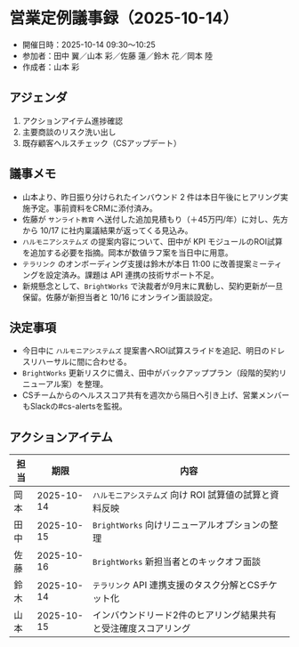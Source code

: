 # 営業定例議事録（2025-10-14）

- 開催日時：2025-10-14 09:30〜10:25
- 参加者：田中 翼／山本 彩／佐藤 蓮／鈴木 花／岡本 陸
- 作成者：山本 彩

## アジェンダ
1. アクションアイテム進捗確認
2. 主要商談のリスク洗い出し
3. 既存顧客ヘルスチェック（CSアップデート）

## 議事メモ
- 山本より、昨日振り分けられたインバウンド 2 件は本日午後にヒアリング実施予定。事前資料をCRMに添付済み。
- 佐藤が `サンライト教育` へ送付した追加見積もり（＋45万円/年）に対し、先方から 10/17 に社内稟議結果が返ってくる見込み。
- `ハルモニアシステムズ` の提案内容について、田中が KPI モジュールのROI試算を追加する必要を指摘。岡本が数値ラフ案を当日中に用意。
- `テラリンク` のオンボーディング支援は鈴木が本日 11:00 に改善提案ミーティングを設定済み。課題は API 連携の技術サポート不足。
- 新規懸念として、`BrightWorks` で決裁者が9月末に異動し、契約更新が一旦保留。佐藤が新担当者と 10/16 にオンライン面談設定。

## 決定事項
- 今日中に `ハルモニアシステムズ` 提案書へROI試算スライドを追記、明日のドレスリハーサルに間に合わせる。
- `BrightWorks` 更新リスクに備え、田中がバックアッププラン（段階的契約リニューアル案）を整理。
- CSチームからのヘルススコア共有を週次から隔日へ引き上げ、営業メンバーもSlackの#cs-alertsを監視。

## アクションアイテム
| 担当 | 期限 | 内容 |
| --- | --- | --- |
| 岡本 | 2025-10-14 | `ハルモニアシステムズ` 向け ROI 試算値の試算と資料反映 |
| 田中 | 2025-10-15 | `BrightWorks` 向けリニューアルオプションの整理 |
| 佐藤 | 2025-10-16 | `BrightWorks` 新担当者とのキックオフ面談 |
| 鈴木 | 2025-10-14 | `テラリンク` API 連携支援のタスク分解とCSチケット化 |
| 山本 | 2025-10-15 | インバウンドリード2件のヒアリング結果共有と受注確度スコアリング |
